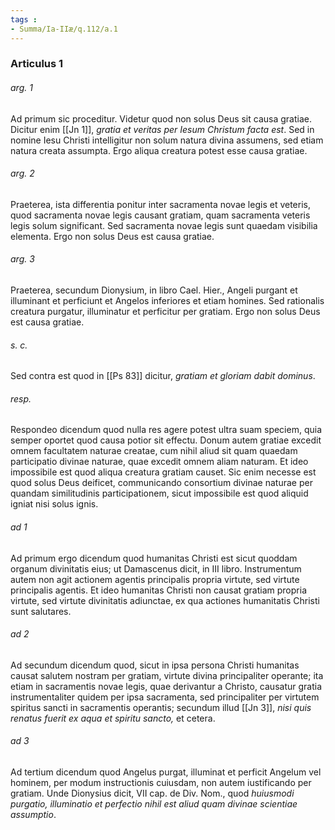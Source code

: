 ```yaml
---
tags : 
- Summa/Ia-IIæ/q.112/a.1
---
```


### Articulus 1

###### arg. 1
Ad primum sic proceditur. Videtur quod non solus Deus sit causa gratiae. Dicitur enim [[Jn 1]], *gratia et veritas per Iesum Christum facta est*. Sed in nomine Iesu Christi intelligitur non solum natura divina assumens, sed etiam natura creata assumpta. Ergo aliqua creatura potest esse causa gratiae.

###### arg. 2
Praeterea, ista differentia ponitur inter sacramenta novae legis et veteris, quod sacramenta novae legis causant gratiam, quam sacramenta veteris legis solum significant. Sed sacramenta novae legis sunt quaedam visibilia elementa. Ergo non solus Deus est causa gratiae.

###### arg. 3
Praeterea, secundum Dionysium, in libro Cael. Hier., Angeli purgant et illuminant et perficiunt et Angelos inferiores et etiam homines. Sed rationalis creatura purgatur, illuminatur et perficitur per gratiam. Ergo non solus Deus est causa gratiae.

###### s. c.
Sed contra est quod in [[Ps 83]] dicitur, *gratiam et gloriam dabit dominus*.

###### resp.
Respondeo dicendum quod nulla res agere potest ultra suam speciem, quia semper oportet quod causa potior sit effectu. Donum autem gratiae excedit omnem facultatem naturae creatae, cum nihil aliud sit quam quaedam participatio divinae naturae, quae excedit omnem aliam naturam. Et ideo impossibile est quod aliqua creatura gratiam causet. Sic enim necesse est quod solus Deus deificet, communicando consortium divinae naturae per quandam similitudinis participationem, sicut impossibile est quod aliquid igniat nisi solus ignis.

###### ad 1
Ad primum ergo dicendum quod humanitas Christi est sicut quoddam organum divinitatis eius; ut Damascenus dicit, in III libro. Instrumentum autem non agit actionem agentis principalis propria virtute, sed virtute principalis agentis. Et ideo humanitas Christi non causat gratiam propria virtute, sed virtute divinitatis adiunctae, ex qua actiones humanitatis Christi sunt salutares.

###### ad 2
Ad secundum dicendum quod, sicut in ipsa persona Christi humanitas causat salutem nostram per gratiam, virtute divina principaliter operante; ita etiam in sacramentis novae legis, quae derivantur a Christo, causatur gratia instrumentaliter quidem per ipsa sacramenta, sed principaliter per virtutem spiritus sancti in sacramentis operantis; secundum illud [[Jn 3]], *nisi quis renatus fuerit ex aqua et spiritu sancto,* et cetera.

###### ad 3
Ad tertium dicendum quod Angelus purgat, illuminat et perficit Angelum vel hominem, per modum instructionis cuiusdam, non autem iustificando per gratiam. Unde Dionysius dicit, VII cap. de Div. Nom., quod *huiusmodi purgatio, illuminatio et perfectio nihil est aliud quam divinae scientiae assumptio*.

